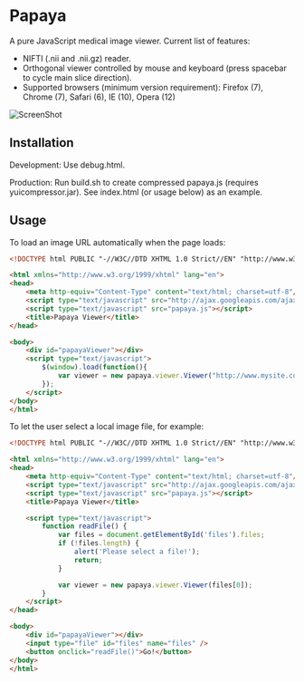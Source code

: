 Papaya
======

A pure JavaScript medical image viewer.  Current list of features:
- NIFTI (.nii and .nii.gz) reader.
- Orthogonal viewer controlled by mouse and keyboard (press spacebar to cycle main slice direction).
- Supported browsers (minimum version requirement): Firefox (7), Chrome (7), Safari (6), IE (10), Opera (12)

![ScreenShot](https://raw.github.com/rii-mango/Papaya/master/README-img.png)

Installation
------
Development: Use debug.html.

Production: Run build.sh to create compressed papaya.js (requires yuicompressor.jar).  See index.html (or usage below) as an example.


Usage
------
To load an image URL automatically when the page loads:
```html
<!DOCTYPE html PUBLIC "-//W3C//DTD XHTML 1.0 Strict//EN" "http://www.w3.org/TR/xhtml1/DTD/xhtml1-strict.dtd">

<html xmlns="http://www.w3.org/1999/xhtml" lang="en">
<head>
    <meta http-equiv="Content-Type" content="text/html; charset=utf-8"/>
    <script type="text/javascript" src="http://ajax.googleapis.com/ajax/libs/jquery/1.6.2/jquery.min.js"></script>
    <script type="text/javascript" src="papaya.js"></script>
    <title>Papaya Viewer</title>
</head>

<body>
    <div id="papayaViewer"></div>
    <script type="text/javascript">
        $(window).load(function(){
            var viewer = new papaya.viewer.Viewer("http://www.mysite.com/myimages/myimage.nii.gz");
        });
    </script>
</body>
</html>
```

To let the user select a local image file, for example:
```html
<!DOCTYPE html PUBLIC "-//W3C//DTD XHTML 1.0 Strict//EN" "http://www.w3.org/TR/xhtml1/DTD/xhtml1-strict.dtd">

<html xmlns="http://www.w3.org/1999/xhtml" lang="en">
<head>
    <meta http-equiv="Content-Type" content="text/html; charset=utf-8"/>
    <script type="text/javascript" src="http://ajax.googleapis.com/ajax/libs/jquery/1.6.2/jquery.min.js"></script>
    <script type="text/javascript" src="papaya.js"></script>
    <title>Papaya Viewer</title>

    <script type="text/javascript">
        function readFile() {
            var files = document.getElementById('files').files;
            if (!files.length) {
                alert('Please select a file!');
                return;
            }

            var viewer = new papaya.viewer.Viewer(files[0]);
        }
    </script>
</head>

<body>
    <div id="papayaViewer"></div>
    <input type="file" id="files" name="files" />
    <button onclick="readFile()">Go!</button>
</body>
</html>
```
